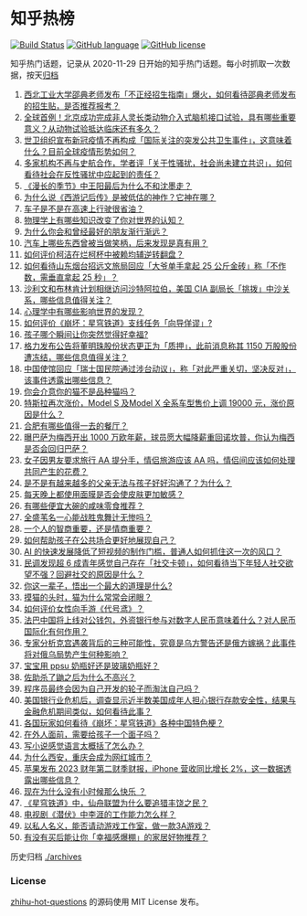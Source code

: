 # 知乎热榜
[![Build Status](https://github.com/ToWeLong/zhihu-hot-questions/workflows/CI/badge.svg)](https://github.com/ToWeLong/zhihu-hot-questions/actions)
[![GitHub language](https://img.shields.io/badge/language-golang-orange.svg)](https://golang.org/)
[![GitHub license](https://img.shields.io/github/license/ToWeLong/zhihu-hot-questions)](https://github.com/ToWeLong/zhihu-hot-questions/blob/main/LICENSE)

知乎热门话题，记录从 2020-11-29 日开始的知乎热门话题。每小时抓取一次数据，按天[归档](./archives)

<!-- BEGIN -->

1. [西北工业大学邵典老师发布「不正经招生指南」爆火，如何看待邵典老师发布的招生贴，是否推荐报考？](https://www.zhihu.com/question/598539429)
1. [全球首例！北京成功完成非人灵长类动物介入式脑机接口试验，具有哪些重要意义？从动物试验抵达临床还有多久？](https://www.zhihu.com/question/599231157)
1. [世卫组织宣布新冠疫情不再构成「国际关注的突发公共卫生事件」，这意味着什么？目前全球疫情形势如何？](https://www.zhihu.com/question/599295788)
1. [多家机构不再与史航合作，学者评「关于性骚扰，社会尚未建立共识」，如何看待社会在反性骚扰中应起到的责任？](https://www.zhihu.com/question/599195837)
1. [《漫长的季节》中王阳最后为什么不和沈墨走？](https://www.zhihu.com/question/599089121)
1. [为什么说《西游记后传》是被低估的神作？它神在哪？](https://www.zhihu.com/question/542181254)
1. [车子是不是在高速上行驶很省油？](https://www.zhihu.com/question/593960934)
1. [物理学上有哪些知识改变了你对世界的认知？](https://www.zhihu.com/question/577483982)
1. [为什么你会和曾经最好的朋友渐行渐远？](https://www.zhihu.com/question/598928671)
1. [汽车上哪些东西曾被当做笑柄，后来发现是真有用？](https://www.zhihu.com/question/598619006)
1. [如何评价柯洁在烂柯杯中被赖均辅逆转翻盘？](https://www.zhihu.com/question/599249730)
1. [如何看待山东烟台招远文旅局回应「大爷单手拿起 25 公斤金砖」称「不作数，需垂直拿起 25 秒」？](https://www.zhihu.com/question/598978881)
1. [沙利文和布林肯计划相继访问沙特阿拉伯，美国 CIA 副局长「挑拨」中沙关系，哪些信息值得关注？](https://www.zhihu.com/question/599238266)
1. [心理学中有哪些影响世界的发现？](https://www.zhihu.com/question/596073905)
1. [如何评价《崩坏：星穹铁道》支线任务「向导佯谬」?](https://www.zhihu.com/question/598843674)
1. [孩子哪个瞬间让你突然觉得好幸福?](https://www.zhihu.com/question/476314541)
1. [格力发布公告将董明珠股份状态更正为「质押」，此前消息称其 1150 万股股份遭冻结，哪些信息值得关注？](https://www.zhihu.com/question/599173828)
1. [中国使馆回应「瑞士国民院通过涉台动议」，称「对此严重关切，坚决反对」，该事件透露出哪些信息？](https://www.zhihu.com/question/599007445)
1. [你会介意你的猫不是品种猫吗？](https://www.zhihu.com/question/413441565)
1. [特斯拉再次涨价，Model S 及Model X 全系车型售价上调 19000 元，涨价原因是什么？](https://www.zhihu.com/question/599163298)
1. [合肥有哪些值得一去的餐厅？](https://www.zhihu.com/question/35665594)
1. [曝巴萨为梅西开出 1000 万欧年薪，球员愿大幅降薪重回诺坎普，你认为梅西是否会回归巴萨？](https://www.zhihu.com/question/599151527)
1. [女子因男友要求旅行 AA 提分手，情侣旅游应该 AA 吗，情侣间应该如何处理共同产生的花费？](https://www.zhihu.com/question/598066805)
1. [是不是有越来越多的父亲无法与孩子好好沟通了？为什么？](https://www.zhihu.com/question/308691829)
1. [每天晚上都使用面膜是否会使皮肤更加敏感？](https://www.zhihu.com/question/590785781)
1. [有哪些便宜大碗的咸味零食推荐？](https://www.zhihu.com/question/596886744)
1. [全盛苇名一心能战胜鬼舞辻无惨吗？](https://www.zhihu.com/question/598666431)
1. [一个人的智商重要，还是情商重要？](https://www.zhihu.com/question/598248246)
1. [如何帮助孩子在公共场合更好地展现自己？](https://www.zhihu.com/question/596729774)
1. [AI 的快速发展降低了短视频的制作门槛，普通人如何抓住这一次的风口？](https://www.zhihu.com/question/599013780)
1. [民调发现超 6 成青年感觉自己存在「社交卡顿」，如何看待当下年轻人社交欲望不强？回避社交的原因是什么？](https://www.zhihu.com/question/599206009)
1. [你这一辈子，悟出一个最大的道理是什么?](https://www.zhihu.com/question/599006651)
1. [摸猫的头时，猫为什么常常会闭眼？](https://www.zhihu.com/question/39598726)
1. [如何评价女性向手游《代号鸢》？](https://www.zhihu.com/question/528829268)
1. [法巴中国将上线对公钱包，外资银行参与对数字人民币意味着什么？对人民币国际化有何作用？](https://www.zhihu.com/question/599171480)
1. [专家分析克宫遇袭背后的三种可能性，究竟是乌方警告还是俄方嫁祸？此事件将对俄乌局势产生何种影响？](https://www.zhihu.com/question/599013166)
1. [宝宝用 ppsu 奶瓶好还是玻璃奶瓶好？](https://www.zhihu.com/question/440420625)
1. [佐助杀了鼬之后为什么不高兴？](https://www.zhihu.com/question/589878763)
1. [程序员最终会因为自己开发的轮子而淘汰自己吗？](https://www.zhihu.com/question/597098685)
1. [美国银行业危机后，调查显示近半数美国成年人担心银行存款安全性，结果与金融危机期间类似，如何看待此事？](https://www.zhihu.com/question/599241481)
1. [各国玩家如何看待《崩坏：星穹铁道》各种中国特色梗？](https://www.zhihu.com/question/599013361)
1. [在外人面前，需要给孩子一个面子吗？](https://www.zhihu.com/question/598572702)
1. [写小说感觉语言太概括了怎么办？](https://www.zhihu.com/question/598809910)
1. [为什么西安，重庆会成为网红城市？](https://www.zhihu.com/question/274855439)
1. [苹果发布 2023 财年第二财季财报，iPhone 营收同比增长 2%，这一数据透露出哪些信息？](https://www.zhihu.com/question/599170900)
1. [现在为什么没有小时候那么快乐 ？](https://www.zhihu.com/question/598015096)
1. [《星穹铁道》中，仙舟联盟为什么要追猎丰饶之民？](https://www.zhihu.com/question/598928264)
1. [电视剧《潜伏》中李涯的工作能力怎么样？](https://www.zhihu.com/question/337519255)
1. [以私人名义，能否请动游戏工作室，做一款3A游戏？](https://www.zhihu.com/question/417408755)
1. [有没有买后能让你「幸福感爆棚」的家居好物推荐？](https://www.zhihu.com/question/591215507)

<!-- END -->

历史归档 [./archives](./archives)


### License
[zhihu-hot-questions](https://github.com/towelong/zhihu-hot-questions) 的源码使用 MIT License 发布。